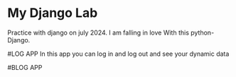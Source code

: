 # My Django Lab
Practice with django on july 2024.
I am falling in love With this python-Django.



#LOG APP
In this app  you can log in and log out and see your dynamic data

#BLOG APP
